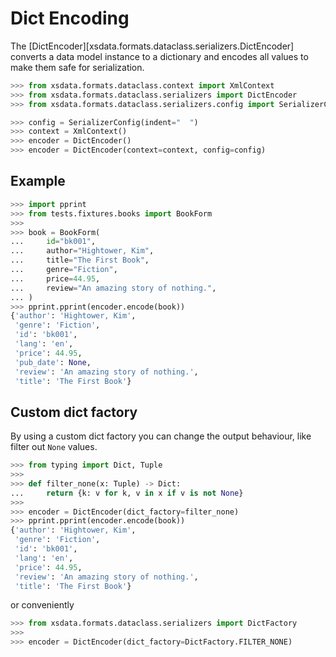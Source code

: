 # Dict Encoding

The [DictEncoder][xsdata.formats.dataclass.serializers.DictEncoder] converts a data
model instance to a dictionary and encodes all values to make them safe for
serialization.

```python
>>> from xsdata.formats.dataclass.context import XmlContext
>>> from xsdata.formats.dataclass.serializers import DictEncoder
>>> from xsdata.formats.dataclass.serializers.config import SerializerConfig

>>> config = SerializerConfig(indent="  ")
>>> context = XmlContext()
>>> encoder = DictEncoder()
>>> encoder = DictEncoder(context=context, config=config)

```

## Example

```python
>>> import pprint
>>> from tests.fixtures.books import BookForm
>>>
>>> book = BookForm(
...     id="bk001",
...     author="Hightower, Kim",
...     title="The First Book",
...     genre="Fiction",
...     price=44.95,
...     review="An amazing story of nothing.",
... )
>>> pprint.pprint(encoder.encode(book))
{'author': 'Hightower, Kim',
 'genre': 'Fiction',
 'id': 'bk001',
 'lang': 'en',
 'price': 44.95,
 'pub_date': None,
 'review': 'An amazing story of nothing.',
 'title': 'The First Book'}

```

## Custom dict factory

By using a custom dict factory you can change the output behaviour, like filter out
`None` values.

```python
>>> from typing import Dict, Tuple
>>>
>>> def filter_none(x: Tuple) -> Dict:
...     return {k: v for k, v in x if v is not None}
>>>
>>> encoder = DictEncoder(dict_factory=filter_none)
>>> pprint.pprint(encoder.encode(book))
{'author': 'Hightower, Kim',
 'genre': 'Fiction',
 'id': 'bk001',
 'lang': 'en',
 'price': 44.95,
 'review': 'An amazing story of nothing.',
 'title': 'The First Book'}

```

or conveniently

```python
>>> from xsdata.formats.dataclass.serializers import DictFactory
>>>
>>> encoder = DictEncoder(dict_factory=DictFactory.FILTER_NONE)

```
